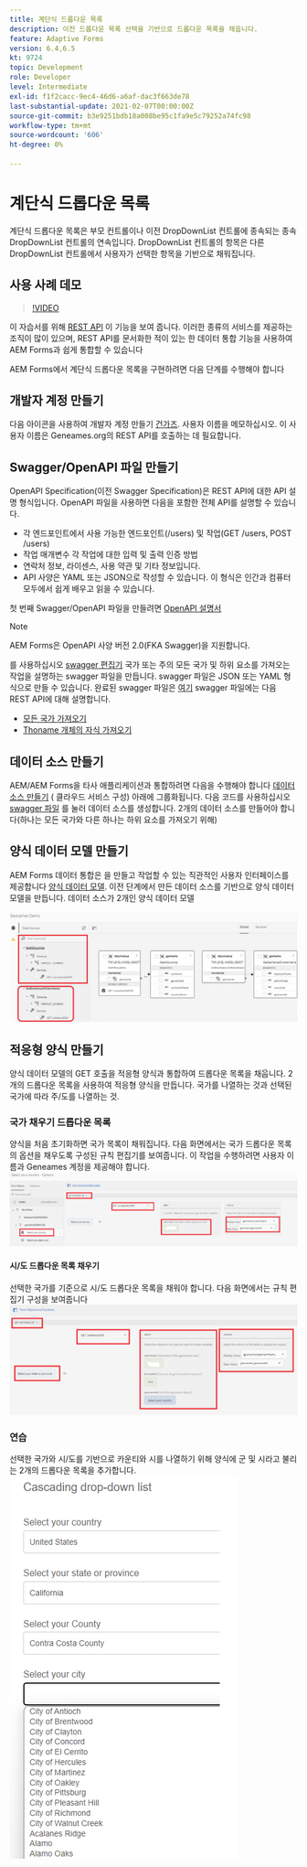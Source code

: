 ```yaml
---
title: 계단식 드롭다운 목록
description: 이전 드롭다운 목록 선택을 기반으로 드롭다운 목록을 채웁니다.
feature: Adaptive Forms
version: 6.4,6.5
kt: 9724
topic: Development
role: Developer
level: Intermediate
exl-id: f1f2cacc-9ec4-46d6-a6af-dac3f663de78
last-substantial-update: 2021-02-07T00:00:00Z
source-git-commit: b3e9251bdb18a008be95c1fa9e5c79252a74fc98
workflow-type: tm+mt
source-wordcount: '606'
ht-degree: 0%

---
```


# 계단식 드롭다운 목록

계단식 드롭다운 목록은 부모 컨트롤이나 이전 DropDownList 컨트롤에 종속되는 종속 DropDownList 컨트롤의 연속입니다. DropDownList 컨트롤의 항목은 다른 DropDownList 컨트롤에서 사용자가 선택한 항목을 기반으로 채워집니다.

## 사용 사례 데모

>[!VIDEO](https://video.tv.adobe.com/v/340344?quality=12&learn=on)

이 자습서를 위해 [REST API](http://api.geonames.org/) 이 기능을 보여 줍니다.
이러한 종류의 서비스를 제공하는 조직이 많이 있으며, REST API를 문서화한 적이 있는 한 데이터 통합 기능을 사용하여 AEM Forms과 쉽게 통합할 수 있습니다

AEM Forms에서 계단식 드롭다운 목록을 구현하려면 다음 단계를 수행해야 합니다

## 개발자 계정 만들기

다음 아이콘을 사용하여 개발자 계정 만들기 [건가즈](https://www.geonames.org/login). 사용자 이름을 메모하십시오. 이 사용자 이름은 Geneames.org의 REST API를 호출하는 데 필요합니다.

## Swagger/OpenAPI 파일 만들기

OpenAPI Specification(이전 Swagger Specification)은 REST API에 대한 API 설명 형식입니다. OpenAPI 파일을 사용하면 다음을 포함한 전체 API를 설명할 수 있습니다.

* 각 엔드포인트에서 사용 가능한 엔드포인트(/users) 및 작업(GET /users, POST /users)
* 작업 매개변수 각 작업에 대한 입력 및 출력 인증 방법
* 연락처 정보, 라이센스, 사용 약관 및 기타 정보입니다.
* API 사양은 YAML 또는 JSON으로 작성할 수 있습니다. 이 형식은 인간과 컴퓨터 모두에서 쉽게 배우고 읽을 수 있습니다.

첫 번째 Swagger/OpenAPI 파일을 만들려면 [OpenAPI 설명서](https://swagger.io/docs/specification/2-0/basic-structure/)

>[!NOTE]
> AEM Forms은 OpenAPI 사양 버전 2.0(FKA Swagger)을 지원합니다.

를 사용하십시오 [swagger 편집기](https://editor.swagger.io/) 국가 또는 주의 모든 국가 및 하위 요소를 가져오는 작업을 설명하는 swagger 파일을 만듭니다. swagger 파일은 JSON 또는 YAML 형식으로 만들 수 있습니다. 완료된 swagger 파일은 [여기](assets/swagger-files.zip)
swagger 파일에는 다음 REST API에 대해 설명합니다.
* [모든 국가 가져오기](http://api.geonames.org/countryInfoJSON?username=yourusername)
* [Thoname 개체의 자식 가져오기](http://api.geonames.org/childrenJSON?formatted=true&amp;geonameId=6252001&amp;username=yourusername)

## 데이터 소스 만들기

AEM/AEM Forms을 타사 애플리케이션과 통합하려면 다음을 수행해야 합니다 [데이터 소스 만들기](https://experienceleague.adobe.com/docs/experience-manager-learn/forms/ic-web-channel-tutorial/parttwo.html) ( 클라우드 서비스 구성) 아래에 그룹화됩니다. 다음 코드를 사용하십시오 [swagger 파일](assets/swagger-files.zip) 를 눌러 데이터 소스를 생성합니다.
2개의 데이터 소스를 만들어야 합니다(하나는 모든 국가와 다른 하나는 하위 요소를 가져오기 위해)


## 양식 데이터 모델 만들기

AEM Forms 데이터 통합은 을 만들고 작업할 수 있는 직관적인 사용자 인터페이스를 제공합니다 [양식 데이터 모델](https://experienceleague.adobe.com/docs/experience-manager-65/forms/form-data-model/create-form-data-models.html). 이전 단계에서 만든 데이터 소스를 기반으로 양식 데이터 모델을 만듭니다. 데이터 소스가 2개인 양식 데이터 모델

![fdm](assets/geonames-fdm.png)


## 적응형 양식 만들기

양식 데이터 모델의 GET 호출을 적응형 양식과 통합하여 드롭다운 목록을 채웁니다.
2개의 드롭다운 목록을 사용하여 적응형 양식을 만듭니다. 국가를 나열하는 것과 선택된 국가에 따라 주/도를 나열하는 것.

### 국가 채우기 드롭다운 목록

양식을 처음 초기화하면 국가 목록이 채워집니다. 다음 화면에서는 국가 드롭다운 목록의 옵션을 채우도록 구성된 규칙 편집기를 보여줍니다. 이 작업을 수행하려면 사용자 이름과 Geneames 계정을 제공해야 합니다.
![get-country](assets/get-countries-rule-editor.png)

#### 시/도 드롭다운 목록 채우기

선택한 국가를 기준으로 시/도 드롭다운 목록을 채워야 합니다. 다음 화면에서는 규칙 편집기 구성을 보여줍니다
![주/도 옵션](assets/state-province-options.png)

### 연습

선택한 국가와 시/도를 기반으로 카운티와 시를 나열하기 위해 양식에 군 및 시라고 불리는 2개의 드롭다운 목록을 추가합니다.
![연습](assets/cascading-drop-down-exercise.png)
